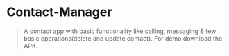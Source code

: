# Contact-Manager
> A contact app with basic functionality like calling, messaging & few basic operations(delete and update contact).
> For demo download the APK.
